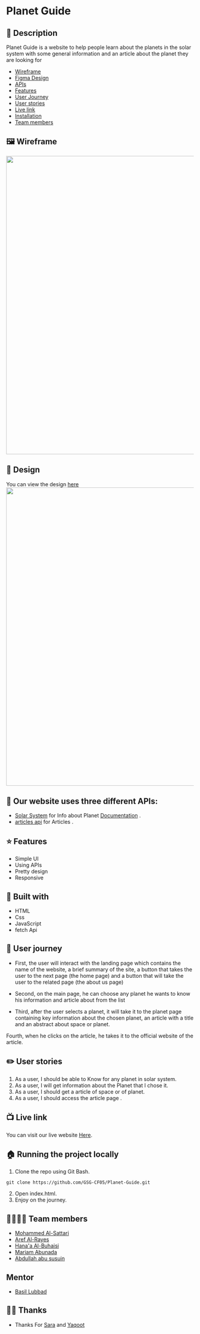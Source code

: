 # Planet Guide
## 📝 **Description**  <span id='desc'></span>

Planet Guide is a website to help people learn about the planets in the solar system with some general information and an article about the planet they are looking for

- [Wireframe](#wireframe)
- [Figma Design](#design)
- [APIs](#apis)
- [Features](#features)
- [User Journey](#Journey)
- [User stories](#stories)
- [Live link](#live)
- [Installation](#install)
- [Team members](#team)



## 🖼️ **Wireframe**  <span id='wireframe'></span>

<img src="https://i.postimg.cc/nrvF7xXF/Wirefame.png"  width=800>
</img>

## 📱 **Design**  <span id='design'></span>
You can view the design [here](https://www.figma.com/file/YtREALMpLb9XQrh2aYfVa7/Team-11?node-id=0%3A1)
<img src="https://i.postimg.cc/9Qz3HVcD/Figma-UI.png"  width=800>
</img>



## 🤖 Our website uses three different APIs: <span id='apis'></span>

* [Solar System](https://api.le-systeme-solaire.net/rest/bodies/) for Info about Planet [Documentation](https://api.le-systeme-solaire.net/en/) .
* [articles api](https://rapidapi.com/newscatcher-api-newscatcher-api-default/api/free-news/) for Articles .


## ⭐ **Features**  <span id='features'></span>

- Simple UI
- Using APIs
- Pretty design
- Responsive

## 🌱 **Built with**  <span id='built'></span>

- HTML
- Css
- JavaScript
- fetch Api

## 📗 **User journey**  <span id='Journey'></span>

- First, the user will interact with the landing page which contains the name of the website, a brief summary of the site, a button that takes the user to the next page (the home page) and a button that will take the user to the related page (the about us page)

- Second, on the main page, he can choose any planet he wants to know his information and article about from the list

- Third, after the user selects a planet, it will take it to the planet page containing key information about the chosen planet, an article with a title and an abstract about space or planet.

Fourth, when he clicks on the article, he takes it to the official website of the article.

## ✏️ **User stories**  <span id='stories'></span>

1. As a user, I should be able to Know for any planet in solar system.
2. As a user, I will get information about the Planet that I chose it.
3. As a user, I should get a article of space or of planet.
4. As a user, I should access the article page .

## 📺 **Live link** <span id='live'></span>

You can visit our live website [Here](https://gsg-cf05.github.io/Planet-Guide/).

## 🏠 **Running the project locally** <span id='install'></span>

1. Clone the repo using Git Bash.

```
git clone https://github.com/GSG-CF05/Planet-Guide.git
```

2. Open index.html.
3. Enjoy on the journey.

## 👩🏻👨🏻 **Team members**  <span id='team'></span>

- [Mohammed Al-Sattari](https://github.com/MohamedSatary)
- [Aref Al-Rayes](https://github.com/arefalrayes)
- [Hana'a Al-Buhaisi](https://github.com/Hanahosam)
- [Mariam Abunada](https://github.com/mariamabunada)
- [Abdullah abu susuin](https://github.com/abdullahanwar344)

## **Mentor**
- [Basil Lubbad](https://github.com/basillubbad)
## 🙏🏻 **Thanks**
- Thanks For [Sara](https://github.com/sara219) and [Yaqoot](https://github.com/yaqootturman)